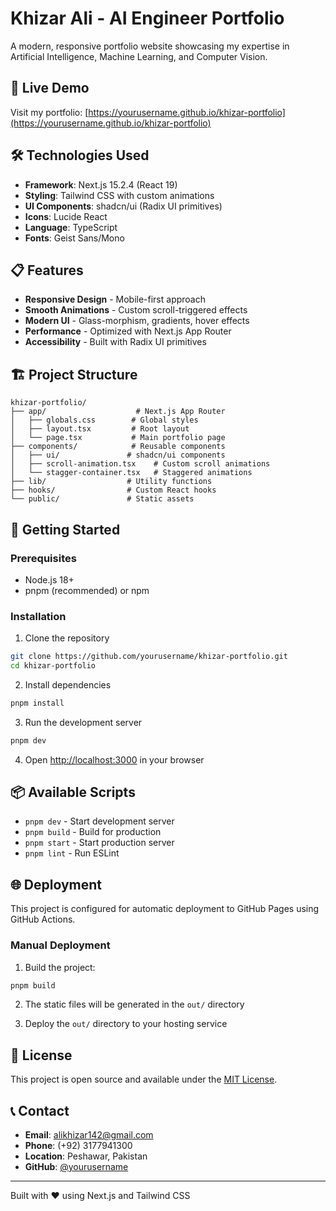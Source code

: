 # Khizar Ali - AI Engineer Portfolio

A modern, responsive portfolio website showcasing my expertise in Artificial Intelligence, Machine Learning, and Computer Vision.

## 🚀 Live Demo

Visit my portfolio: [https://yourusername.github.io/khizar-portfolio](https://yourusername.github.io/khizar-portfolio)

## 🛠️ Technologies Used

- **Framework**: Next.js 15.2.4 (React 19)
- **Styling**: Tailwind CSS with custom animations
- **UI Components**: shadcn/ui (Radix UI primitives)
- **Icons**: Lucide React
- **Language**: TypeScript
- **Fonts**: Geist Sans/Mono

## 📋 Features

- **Responsive Design** - Mobile-first approach
- **Smooth Animations** - Custom scroll-triggered effects
- **Modern UI** - Glass-morphism, gradients, hover effects
- **Performance** - Optimized with Next.js App Router
- **Accessibility** - Built with Radix UI primitives

## 🏗️ Project Structure

```
khizar-portfolio/
├── app/                    # Next.js App Router
│   ├── globals.css        # Global styles
│   ├── layout.tsx         # Root layout
│   └── page.tsx           # Main portfolio page
├── components/            # Reusable components
│   ├── ui/               # shadcn/ui components
│   ├── scroll-animation.tsx    # Custom scroll animations
│   └── stagger-container.tsx   # Staggered animations
├── lib/                  # Utility functions
├── hooks/                # Custom React hooks
└── public/               # Static assets
```

## 🚀 Getting Started

### Prerequisites

- Node.js 18+ 
- pnpm (recommended) or npm

### Installation

1. Clone the repository
```bash
git clone https://github.com/yourusername/khizar-portfolio.git
cd khizar-portfolio
```

2. Install dependencies
```bash
pnpm install
```

3. Run the development server
```bash
pnpm dev
```

4. Open [http://localhost:3000](http://localhost:3000) in your browser

## 📦 Available Scripts

- `pnpm dev` - Start development server
- `pnpm build` - Build for production
- `pnpm start` - Start production server
- `pnpm lint` - Run ESLint

## 🌐 Deployment

This project is configured for automatic deployment to GitHub Pages using GitHub Actions.

### Manual Deployment

1. Build the project:
```bash
pnpm build
```

2. The static files will be generated in the `out/` directory

3. Deploy the `out/` directory to your hosting service

## 📝 License

This project is open source and available under the [MIT License](LICENSE).

## 📞 Contact

- **Email**: alikhizar142@gmail.com
- **Phone**: (+92) 3177941300
- **Location**: Peshawar, Pakistan
- **GitHub**: [@yourusername](https://github.com/yourusername)

---

Built with ❤️ using Next.js and Tailwind CSS 